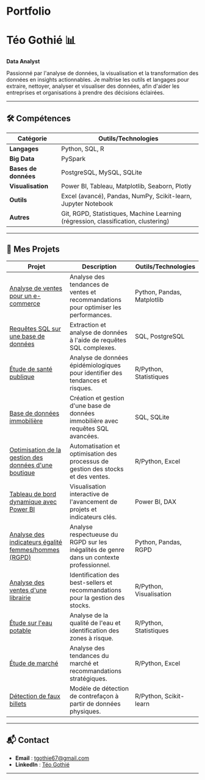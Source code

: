 # Portfolio

# Téo Gothié 📊
**Data Analyst**

Passionné par l'analyse de données, la visualisation et la transformation des données en insights actionnables. Je maîtrise les outils et langages pour extraire, nettoyer, analyser et visualiser des données, afin d'aider les entreprises et organisations à prendre des décisions éclairées.

---

## 🛠 Compétences
| Catégorie          | Outils/Technologies                                                                 |
|--------------------|------------------------------------------------------------------------------------|
| **Langages**       | Python, SQL, R                                                                     |
| **Big Data**       | PySpark                                                                            |
| **Bases de données** | PostgreSQL, MySQL, SQLite                                                       |
| **Visualisation**  | Power BI, Tableau, Matplotlib, Seaborn, Plotly                                    |
| **Outils**         | Excel (avancé), Pandas, NumPy, Scikit-learn, Jupyter Notebook                     |
| **Autres**         | Git, RGPD, Statistiques, Machine Learning (régression, classification, clustering) |

---

## 📂 Mes Projets

<custom-element data-json="%7B%22type%22%3A%22table-metadata%22%2C%22attributes%22%3A%7B%22title%22%3A%22Projets%22%7D%7D" />

| Projet                                                                 | Description                                                                                     | Outils/Technologies          |
|------------------------------------------------------------------------|-------------------------------------------------------------------------------------------------|-------------------------------|
| [Analyse de ventes pour un e-commerce](https://drive.google.com/drive/folders/1VACGxniuCq4z_G8TeP8CN8swvN0Wr1so?usp=drive_link)                              | Analyse des tendances de ventes et recommandations pour optimiser les performances.              | Python, Pandas, Matplotlib   |
| [Requêtes SQL sur une base de données](https://drive.google.com/drive/folders/1CaCtGBM0tsNI7wX-xWWRy6nvjWye1Uc3?usp=drive_link)                              | Extraction et analyse de données à l'aide de requêtes SQL complexes.                           | SQL, PostgreSQL              |
| [Étude de santé publique](https://drive.google.com/drive/folders/1_EwRRFQjnb-3gI2P2QxVeYyjyd28ffoR?usp=drive_link)                                          | Analyse de données épidémiologiques pour identifier des tendances et risques.                   | R/Python, Statistiques       |
| [Base de données immobilière](https://drive.google.com/drive/folders/1WUgBg43VCnNasfPVX_tePZdSKBQgrY4c?usp=drive_link)                                      | Création et gestion d'une base de données immobilière avec requêtes SQL avancées.              | SQL, SQLite                   |
| [Optimisation de la gestion des données d'une boutique](https://drive.google.com/drive/folders/11vIgzdlaHPbFIYEX_aiOVVMDofuS_gTH?usp=drive_link)            | Automatisation et optimisation des processus de gestion des stocks et des ventes.              | R/Python, Excel              |
| [Tableau de bord dynamique avec Power BI](https://drive.google.com/drive/folders/1G8laHz7JZR-rkP-lQTbBMEGJS0fe_Zxn?usp=drive_link)                           | Visualisation interactive de l'avancement de projets et indicateurs clés.                      | Power BI, DAX                 |
| [Analyse des indicateurs égalité femmes/hommes (RGPD)](https://drive.google.com/drive/folders/1dMs-nMChCN03pQf7H5J3URSqaCg1N2Ki?usp=drive_link)              | Analyse respectueuse du RGPD sur les inégalités de genre dans un contexte professionnel.       | Python, Pandas, RGPD          |
| [Analyse des ventes d'une librairie](https://drive.google.com/drive/folders/1kv3lUQqaSF89Ld_8qOVclImyajxtNnJk?usp=drive_link)                                | Identification des best-sellers et recommandations pour la gestion des stocks.                 | R/Python, Visualisation      |
| [Étude sur l'eau potable]([#](https://drive.google.com/drive/folders/1OVWlRdigqWUQdSkjrHljS238p774GdN3?usp=drive_link))                                           | Analyse de la qualité de l'eau et identification des zones à risque.                           | R/Python, Statistiques       |
| [Étude de marché](https://drive.google.com/drive/folders/1pdY6ZD1gaT7kD11uMHWhhVn62Si6VDeD?usp=drive_link)                                                   | Analyse des tendances du marché et recommandations stratégiques.                                | R/Python, Excel              |
| [Détection de faux billets](https://drive.google.com/drive/folders/1ieXfPo3jv28T4CKOY6C0M9cHQwwbBtqU?usp=drive_link)                                         | Modèle de détection de contrefaçon à partir de données physiques.                              | R/Python, Scikit-learn       |


---

## 📬 Contact
- **Email** : [tgothie67@gmail.com](mailto\:tgothie67@gmail.com)
- **LinkedIn** : [Téo Gothié](https://www.linkedin.com/in/téo-gothié-747b4318a/)

---
